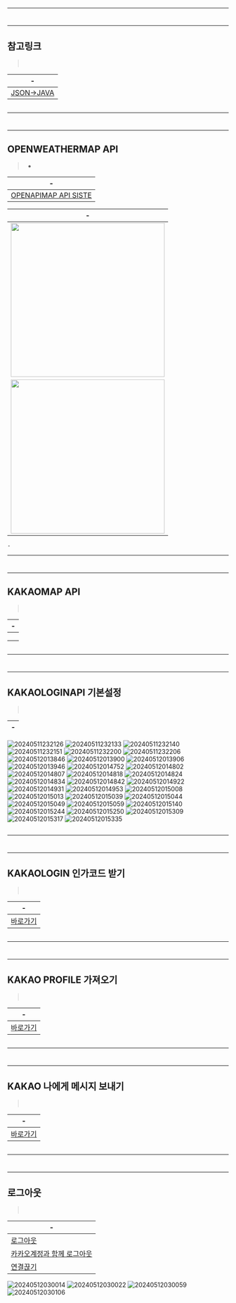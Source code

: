 

---
#
---

참고링크
---
> <br>

|-|
|-|
|[JSON->JAVA](https://json2csharp.com/code-converters/json-to-pojo)|
```

```


---
#
---

OPENWEATHERMAP API
---
> - <br>

|-|
|-|
| [OPENAPIMAP API SISTE](https://openweathermap.org/api)|



|-|
|-|
|<img  width=350px src="https://github.com/MY-ALL-LECTURE/SPRINGBOOT/assets/84259104/1093110c-1c3a-408f-9d63-1e34d4fd93d5" />|
|<img  width=350px src="https://github.com/MY-ALL-LECTURE/SPRINGBOOT/assets/84259104/212579aa-115e-4cd1-87a0-72f21af63731" />|

```
-
```

---
#
---

KAKAOMAP API
---
> <br>

|-|
|-|
|<img src="" />|
|<img src="" />|
|<img src="" />|

```

```


---
#
---

KAKAOLOGINAPI 기본설정
---
> <br>

|-|
|-|

![20240511232126](https://github.com/MY-ALL-LECTURE/SPRINGBOOT/assets/84259104/0b7c419b-377f-4ff4-9de6-355cd525ad07)
![20240511232133](https://github.com/MY-ALL-LECTURE/SPRINGBOOT/assets/84259104/9ae76073-fadc-408e-b079-200e233432ce)
![20240511232140](https://github.com/MY-ALL-LECTURE/SPRINGBOOT/assets/84259104/0c4bac6f-2e97-4793-a12e-568397da9411)
![20240511232151](https://github.com/MY-ALL-LECTURE/SPRINGBOOT/assets/84259104/651dea62-ed64-40ec-bd6c-def4c3afd6e4)
![20240511232200](https://github.com/MY-ALL-LECTURE/SPRINGBOOT/assets/84259104/8905b10b-220d-48e2-8447-c483f6aa5e18)
![20240511232206](https://github.com/MY-ALL-LECTURE/SPRINGBOOT/assets/84259104/19e461e2-e19f-4290-8d90-e27a869b855a)
![20240512013846](https://github.com/MY-ALL-LECTURE/SPRINGBOOT/assets/84259104/f49d603f-37fe-4d08-8ca7-bb70a6405c7d)
![20240512013900](https://github.com/MY-ALL-LECTURE/SPRINGBOOT/assets/84259104/1ed02812-7110-4dda-8534-20f2fad7e650)
![20240512013906](https://github.com/MY-ALL-LECTURE/SPRINGBOOT/assets/84259104/0f10ff96-82ea-4f41-819f-bba4efd473cb)
![20240512013946](https://github.com/MY-ALL-LECTURE/SPRINGBOOT/assets/84259104/adfb21aa-df6f-4158-9a60-c0865ef2fdac)
![20240512014752](https://github.com/MY-ALL-LECTURE/SPRINGBOOT/assets/84259104/fc2056a3-ef6a-4186-b210-60df7d1f3d3d)
![20240512014802](https://github.com/MY-ALL-LECTURE/SPRINGBOOT/assets/84259104/f420bfbb-ae75-497a-9120-f714f4e19a0c)
![20240512014807](https://github.com/MY-ALL-LECTURE/SPRINGBOOT/assets/84259104/bf9de1d8-e63a-4574-9393-b2cf9e4b2119)
![20240512014818](https://github.com/MY-ALL-LECTURE/SPRINGBOOT/assets/84259104/c71700a8-9476-40fd-9918-b39b73902acc)
![20240512014824](https://github.com/MY-ALL-LECTURE/SPRINGBOOT/assets/84259104/bdfbb465-fe46-495b-b619-25f5923c2e55)
![20240512014834](https://github.com/MY-ALL-LECTURE/SPRINGBOOT/assets/84259104/ac15aadc-87fd-4570-9b1a-0c926ad22f74)
![20240512014842](https://github.com/MY-ALL-LECTURE/SPRINGBOOT/assets/84259104/d88300e7-4449-41c6-a24c-a5d89e81e27a)
![20240512014922](https://github.com/MY-ALL-LECTURE/SPRINGBOOT/assets/84259104/9eb7fdb2-4dce-4cb0-a3fd-d68a4b195898)
![20240512014931](https://github.com/MY-ALL-LECTURE/SPRINGBOOT/assets/84259104/66c03aed-a950-4502-9a04-65284a1948db)
![20240512014953](https://github.com/MY-ALL-LECTURE/SPRINGBOOT/assets/84259104/a9b2a019-91a4-40dd-a8b4-e4b1b98882ae)
![20240512015008](https://github.com/MY-ALL-LECTURE/SPRINGBOOT/assets/84259104/ee257486-c054-4969-8d5a-658fffd914b2)
![20240512015013](https://github.com/MY-ALL-LECTURE/SPRINGBOOT/assets/84259104/550885f2-a9cd-4a70-a290-f7a479ed25ce)
![20240512015039](https://github.com/MY-ALL-LECTURE/SPRINGBOOT/assets/84259104/e132a258-f805-4571-802c-70445c54af4e)
![20240512015044](https://github.com/MY-ALL-LECTURE/SPRINGBOOT/assets/84259104/f0249752-d21c-4805-bc6e-d8bb1091221c)
![20240512015049](https://github.com/MY-ALL-LECTURE/SPRINGBOOT/assets/84259104/a40a7725-3789-4bf7-a980-00e2183a8d97)
![20240512015059](https://github.com/MY-ALL-LECTURE/SPRINGBOOT/assets/84259104/97506f90-9019-4f1a-b96a-23f0c1205299)
![20240512015140](https://github.com/MY-ALL-LECTURE/SPRINGBOOT/assets/84259104/e65e7865-da54-49f8-984d-b191a2375f5b)
![20240512015244](https://github.com/MY-ALL-LECTURE/SPRINGBOOT/assets/84259104/893b1e3e-6cb7-4de9-8484-5114add378a2)
![20240512015250](https://github.com/MY-ALL-LECTURE/SPRINGBOOT/assets/84259104/92966919-1fd8-42c5-85ea-ebfb47dd9a75)
![20240512015309](https://github.com/MY-ALL-LECTURE/SPRINGBOOT/assets/84259104/4bab7224-c805-45c7-ba62-f9d6eca6003a)
![20240512015317](https://github.com/MY-ALL-LECTURE/SPRINGBOOT/assets/84259104/6a7c6406-454d-40d8-91e2-7dd40a6742f7)
![20240512015335](https://github.com/MY-ALL-LECTURE/SPRINGBOOT/assets/84259104/a589c7a9-6e5a-417a-9856-8e24afb959c5)


```

```


---
#
---

KAKAOLOGIN 인가코드 받기
---
> <br>

|-|
|-|
|[바로가기](https://developers.kakao.com/docs/latest/ko/kakaologin/rest-api#request-code)|


```

```

---
#
---

KAKAO PROFILE 가져오기
---
> <br>

|-|
|-|
|[바로가기](https://developers.kakao.com/docs/latest/ko/kakaologin/rest-api#req-user-info)|


```

```

---
#
---

KAKAO 나에게 메시지 보내기 
---
> <br>

|-|
|-|
|[바로가기](https://developers.kakao.com/docs/latest/ko/message/rest-api#custom-template-msg-me)|


```

```


---
#
---

로그아웃
---
> <br>

|-|
|-|
|[로그아웃](https://developers.kakao.com/docs/latest/ko/kakaologin/rest-api#logout)|
|[카카오계정과 함께 로그아웃](https://developers.kakao.com/docs/latest/ko/kakaologin/rest-api#logout-of-service-and-kakaoaccount)|
|[연결끊기](https://developers.kakao.com/docs/latest/ko/kakaologin/rest-api#unlink)|


![20240512030014](https://github.com/MY-ALL-LECTURE/SPRINGBOOT/assets/84259104/c8219702-b020-4966-bca1-5b1dd7d53425)
![20240512030022](https://github.com/MY-ALL-LECTURE/SPRINGBOOT/assets/84259104/d70c27a3-6370-4d28-ac03-a981783de442)
![20240512030059](https://github.com/MY-ALL-LECTURE/SPRINGBOOT/assets/84259104/e5da74ed-3e14-4e90-8897-9ececb51b171)
![20240512030106](https://github.com/MY-ALL-LECTURE/SPRINGBOOT/assets/84259104/ff527c29-14c4-4746-80c8-9ade6a01155b)






